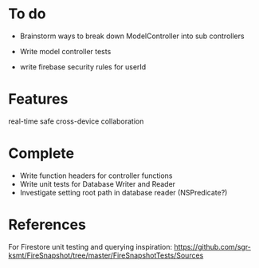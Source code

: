 
# To do

- Brainstorm ways to break down ModelController into sub controllers






- Write model controller tests
- write firebase security rules for userId



# Features

real-time safe cross-device collaboration



# Complete

- Write function headers for controller functions
- Write unit tests for Database Writer and Reader
- Investigate setting root path in database reader (NSPredicate?)



# References

For Firestore unit testing and querying inspiration:
    https://github.com/sgr-ksmt/FireSnapshot/tree/master/FireSnapshotTests/Sources

